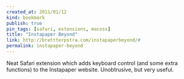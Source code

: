 ```yaml
---
created_at: 2011/01/12
kind: bookmark
publish: true
pin_tags: [safari, extensions, macosx]
title: "Instapaper Beyond"
link: http://brettterpstra.com/instapaperbeyond/#
permalink: instapaper-beyond
---
```


Neat Safari extension which adds keyboard control (and some extra functions) to the Instapaper website. Unobtrusive, but very useful.
